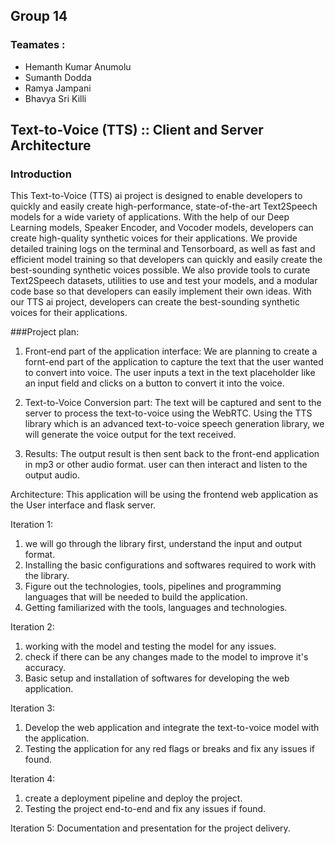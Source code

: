 ## Group 14
### Teamates : 
- Hemanth Kumar Anumolu
- Sumanth Dodda
- Ramya Jampani
- Bhavya Sri Killi

## Text-to-Voice (TTS) :: Client and Server Architecture
### Introduction
This Text-to-Voice (TTS) ai project is designed to enable developers to quickly and easily create high-performance, state-of-the-art Text2Speech models for a wide variety of applications. With the help of our Deep Learning models, Speaker Encoder, and Vocoder models, developers can create high-quality synthetic voices for their applications. We provide detailed training logs on the terminal and Tensorboard, as well as fast and efficient model training so that developers can quickly and easily create the best-sounding synthetic voices possible. We also provide tools to curate Text2Speech datasets, utilities to use and test your models, and a modular code base so that developers can easily implement their own ideas. With our TTS ai project, developers can create the best-sounding synthetic voices for their applications. 


###Project plan:
1. Front-end part of the application interface:
We are planning to create a fornt-end part of the application to capture the text that the user wanted to convert into voice. The user inputs a text in the text placeholder like an input field and clicks on a button to convert it into the voice.

2. Text-to-Voice Conversion part:
The text will be captured and sent to the server to process the text-to-voice using the WebRTC. Using the TTS library which is an advanced text-to-voice speech generation library, we will generate the voice output for the text received.

3. Results: 
The output result is then sent back to the front-end application in mp3 or other audio format. user can then interact and listen to the output audio.

Architecture:
This application will be using the frontend web application as the User interface and flask server.


Iteration 1:
1. we will go through the library first, understand the input and output format. 
2. Installing the basic configurations and softwares required to work with the library.
3. Figure out the technologies, tools, pipelines and programming languages that will be needed to build the application.
4. Getting familiarized with the tools, languages and technologies. 

Iteration 2:
1. working with the model and testing the model for any issues.
2. check if there can be any changes made to the model to improve it's accuracy.
3. Basic setup and installation of softwares for developing the web application. 

Iteration 3:
1. Develop the web application and integrate the text-to-voice model with the application.
2. Testing the application for any red flags or breaks and fix any issues if found.

Iteration 4:
1. create a deployment pipeline and deploy the project.
2. Testing the project end-to-end and fix any issues if found.

Iteration 5:
Documentation and presentation for the project delivery.

